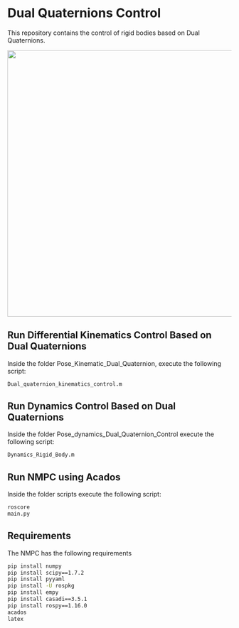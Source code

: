 # Dual Quaternions Control

This repository contains the control of rigid bodies based on Dual Quaternions.
<p float="left">
    <img src="fast.gif" width="600"  />
 </p>

## Run Differential Kinematics Control Based on Dual Quaternions

Inside the folder Pose_Kinematic_Dual_Quaternion, execute the following script:

```bash
Dual_quaternion_kinematics_control.m
```

## Run Dynamics Control Based on Dual Quaternions
Inside the folder Pose_dynamics_Dual_Quaternion_Control execute the following script:
```bash
Dynamics_Rigid_Body.m
```
## Run NMPC using Acados
Inside the folder scripts execute the following script:
```bash
roscore
main.py
```
## Requirements
The NMPC has the following requirements
```bash
pip install numpy
pip install scipy==1.7.2
pip install pyyaml
pip install -U rospkg
pip install empy
pip install casadi==3.5.1
pip install rospy==1.16.0
acados
latex
```
